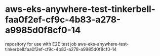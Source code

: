# aws-eks-anywhere-test-tinkerbell-faa0f2ef-cf9c-4b83-a278-a9985d0f8cf0-14
repository for use with E2E test job aws-eks-anywhere-test-tinkerbell:faa0f2ef-cf9c-4b83-a278-a9985d0f8cf0-14
